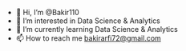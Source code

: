 - 👋 Hi, I’m @Bakir110
- 👀 I’m interested in Data Science & Analytics
- 🌱 I’m currently learning Data Science & Analytics
- 📫 How to reach me bakirarfi72@gmail.com

<!---
Bakir110/Bakir110 is a ✨ special ✨ repository because its `README.md` (this file) appears on your GitHub profile.
You can click the Preview link to take a look at your changes.
--->
